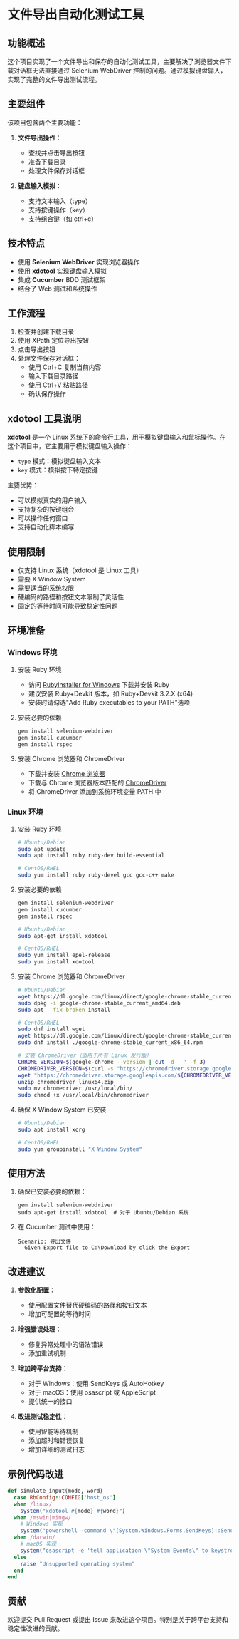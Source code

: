 # 文件导出自动化测试工具

## 功能概述

这个项目实现了一个文件导出和保存的自动化测试工具，主要解决了浏览器文件下载对话框无法直接通过 Selenium WebDriver 控制的问题。通过模拟键盘输入，实现了完整的文件导出测试流程。

## 主要组件

该项目包含两个主要功能：

1. **文件导出操作**：
   - 查找并点击导出按钮
   - 准备下载目录
   - 处理文件保存对话框

2. **键盘输入模拟**：
   - 支持文本输入（type）
   - 支持按键操作（key）
   - 支持组合键（如 ctrl+c）

## 技术特点

- 使用 **Selenium WebDriver** 实现浏览器操作
- 使用 **xdotool** 实现键盘输入模拟
- 集成 **Cucumber** BDD 测试框架
- 结合了 Web 测试和系统操作

## 工作流程

1. 检查并创建下载目录
2. 使用 XPath 定位导出按钮
3. 点击导出按钮
4. 处理文件保存对话框：
   - 使用 Ctrl+C 复制当前内容
   - 输入下载目录路径
   - 使用 Ctrl+V 粘贴路径
   - 确认保存操作

## xdotool 工具说明

**xdotool** 是一个 Linux 系统下的命令行工具，用于模拟键盘输入和鼠标操作。在这个项目中，它主要用于模拟键盘输入操作：

- `type` 模式：模拟键盘输入文本
- `key` 模式：模拟按下特定按键

主要优势：
- 可以模拟真实的用户输入
- 支持复杂的按键组合
- 可以操作任何窗口
- 支持自动化脚本编写

## 使用限制

- 仅支持 Linux 系统（xdotool 是 Linux 工具）
- 需要 X Window System
- 需要适当的系统权限
- 硬编码的路径和按钮文本限制了灵活性
- 固定的等待时间可能导致稳定性问题

## 环境准备

### Windows 环境
1. 安装 Ruby 环境
   - 访问 [RubyInstaller for Windows](https://rubyinstaller.org/) 下载并安装 Ruby
   - 建议安装 Ruby+Devkit 版本，如 Ruby+Devkit 3.2.X (x64)
   - 安装时请勾选"Add Ruby executables to your PATH"选项

2. 安装必要的依赖
   ```bash
   gem install selenium-webdriver
   gem install cucumber
   gem install rspec
   ```

3. 安装 Chrome 浏览器和 ChromeDriver
   - 下载并安装 [Chrome 浏览器](https://www.google.com/chrome/)
   - 下载与 Chrome 浏览器版本匹配的 [ChromeDriver](https://sites.google.com/chromium.org/driver/)
   - 将 ChromeDriver 添加到系统环境变量 PATH 中

### Linux 环境
1. 安装 Ruby 环境
   ```bash
   # Ubuntu/Debian
   sudo apt update
   sudo apt install ruby ruby-dev build-essential

   # CentOS/RHEL
   sudo yum install ruby ruby-devel gcc gcc-c++ make
   ```

2. 安装必要的依赖
   ```bash
   gem install selenium-webdriver
   gem install cucumber
   gem install rspec
   
   # Ubuntu/Debian
   sudo apt-get install xdotool
   
   # CentOS/RHEL
   sudo yum install epel-release
   sudo yum install xdotool
   ```

3. 安装 Chrome 浏览器和 ChromeDriver
   ```bash
   # Ubuntu/Debian
   wget https://dl.google.com/linux/direct/google-chrome-stable_current_amd64.deb
   sudo dpkg -i google-chrome-stable_current_amd64.deb
   sudo apt --fix-broken install

   # CentOS/RHEL
   sudo dnf install wget
   wget https://dl.google.com/linux/direct/google-chrome-stable_current_x86_64.rpm
   sudo dnf install ./google-chrome-stable_current_x86_64.rpm

   # 安装 ChromeDriver（适用于所有 Linux 发行版）
   CHROME_VERSION=$(google-chrome --version | cut -d ' ' -f 3)
   CHROMEDRIVER_VERSION=$(curl -s "https://chromedriver.storage.googleapis.com/LATEST_RELEASE_${CHROME_VERSION%.*}")
   wget "https://chromedriver.storage.googleapis.com/${CHROMEDRIVER_VERSION}/chromedriver_linux64.zip"
   unzip chromedriver_linux64.zip
   sudo mv chromedriver /usr/local/bin/
   sudo chmod +x /usr/local/bin/chromedriver
   ```

4. 确保 X Window System 已安装
   ```bash
   # Ubuntu/Debian
   sudo apt install xorg
   
   # CentOS/RHEL
   sudo yum groupinstall "X Window System"
   ```

## 使用方法

1. 确保已安装必要的依赖：
   ```
   gem install selenium-webdriver
   sudo apt-get install xdotool  # 对于 Ubuntu/Debian 系统
   ```

2. 在 Cucumber 测试中使用：
   ```gherkin
   Scenario: 导出文件
     Given Export file to C:\Download by click the Export
   ```

## 改进建议

1. **参数化配置**：
   - 使用配置文件替代硬编码的路径和按钮文本
   - 增加可配置的等待时间

2. **增强错误处理**：
   - 修复异常处理中的语法错误
   - 添加重试机制

3. **增加跨平台支持**：
   - 对于 Windows：使用 SendKeys 或 AutoHotkey
   - 对于 macOS：使用 osascript 或 AppleScript
   - 提供统一的接口

4. **改进测试稳定性**：
   - 使用智能等待机制
   - 添加超时和错误恢复
   - 增加详细的测试日志

## 示例代码改进

```ruby
def simulate_input(mode, word)
  case RbConfig::CONFIG['host_os']
  when /linux/
    system("xdotool #{mode} #{word}")
  when /mswin|mingw/
    # Windows 实现
    system("powershell -command \"[System.Windows.Forms.SendKeys]::SendWait('#{word}')\"")
  when /darwin/
    # macOS 实现
    system("osascript -e 'tell application \"System Events\" to keystroke \"#{word}\"'")
  else
    raise "Unsupported operating system"
  end
end
```

## 贡献

欢迎提交 Pull Request 或提出 Issue 来改进这个项目。特别是关于跨平台支持和稳定性改进的贡献。 